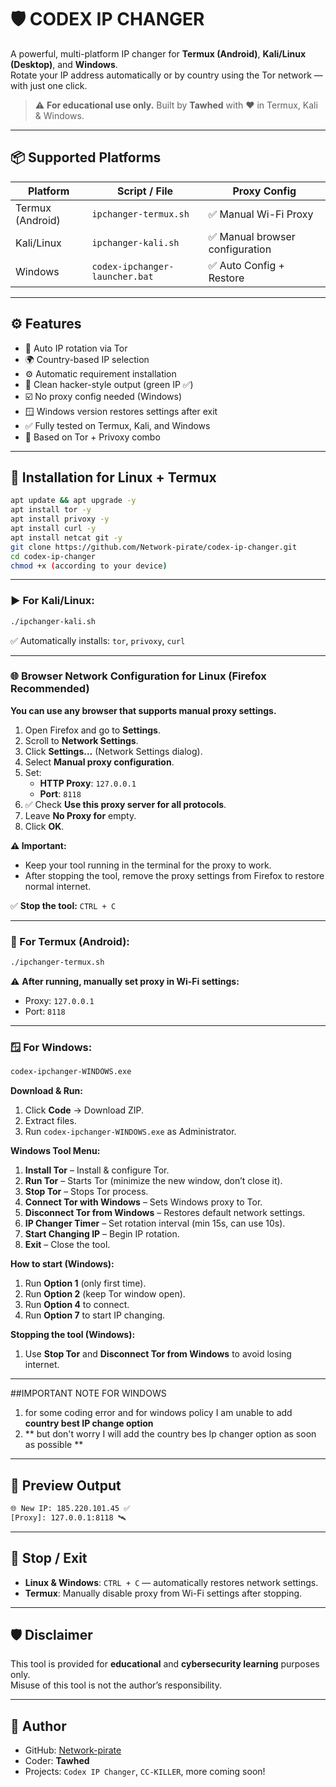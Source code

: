 # 🛡️ CODEX IP CHANGER  

A powerful, multi-platform IP changer for **Termux (Android)**, **Kali/Linux (Desktop)**, and **Windows**.  
Rotate your IP address automatically or by country using the Tor network — with just one click.  

> ⚠️ **For educational use only.** Built by **Tawhed** with ❤️ in Termux, Kali & Windows.  

---

## 📦 Supported Platforms  

| Platform         | Script / File                      | Proxy Config                             |
|------------------|------------------------------------|-------------------------------------------|
| Termux (Android) | `ipchanger-termux.sh`               | ✅ Manual Wi-Fi Proxy                     |
| Kali/Linux       | `ipchanger-kali.sh`                 | ✅ Manual browser configuration           |
| Windows          | `codex-ipchanger-launcher.bat`      | ✅ Auto Config + Restore                  |

---

## ⚙️ Features  

- 🔄 Auto IP rotation via Tor  
- 🌍 Country-based IP selection  
- ⚙️ Automatic requirement installation  
- 🧼 Clean hacker-style output (green IP ✅)  
- ☑️ No proxy config needed (Windows)  
- 🪟 Windows version restores settings after exit  
- ✅ Fully tested on Termux, Kali, and Windows  
- 🐧 Based on Tor + Privoxy combo  

---

## 🚀 Installation for Linux + Termux  

```bash
apt update && apt upgrade -y
apt install tor -y
apt install privoxy -y
apt install curl -y
apt install netcat git -y
git clone https://github.com/Network-pirate/codex-ip-changer.git
cd codex-ip-changer
chmod +x (according to your device)
```

---

### ▶️ For Kali/Linux:  

```bash
./ipchanger-kali.sh
```

✅ Automatically installs: `tor`, `privoxy`, `curl`  

---

### 🌐 Browser Network Configuration for Linux (Firefox Recommended)  

**You can use any browser that supports manual proxy settings.**  

1. Open Firefox and go to **Settings**.  
2. Scroll to **Network Settings**.  
3. Click **Settings…** (Network Settings dialog).  
4. Select **Manual proxy configuration**.  
5. Set:  
   - **HTTP Proxy**: `127.0.0.1`  
   - **Port**: `8118`  
6. ✅ Check **Use this proxy server for all protocols**.  
7. Leave **No Proxy for** empty.  
8. Click **OK**.  

**⚠ Important:**  
- Keep your tool running in the terminal for the proxy to work.  
- After stopping the tool, remove the proxy settings from Firefox to restore normal internet.  

✅ **Stop the tool:** `CTRL + C`  

---

### 📱 For Termux (Android):  

```bash
./ipchanger-termux.sh
```

⚠ **After running, manually set proxy in Wi-Fi settings:**  
- Proxy: `127.0.0.1`  
- Port: `8118`  

---

### 🪟 For Windows:  

```bat
codex-ipchanger-WINDOWS.exe
```

**Download & Run:**  
1. Click **Code** → Download ZIP.  
2. Extract files.  
3. Run `codex-ipchanger-WINDOWS.exe` as Administrator.  

**Windows Tool Menu:**  
1. **Install Tor** – Install & configure Tor.  
2. **Run Tor** – Starts Tor (minimize the new window, don’t close it).  
3. **Stop Tor** – Stops Tor process.  
4. **Connect Tor with Windows** – Sets Windows proxy to Tor.  
5. **Disconnect Tor from Windows** – Restores default network settings.  
6. **IP Changer Timer** – Set rotation interval (min 15s, can use 10s).  
7. **Start Changing IP** – Begin IP rotation.  
8. **Exit** – Close the tool.  

**How to start (Windows):**  
1. Run **Option 1** (only first time).  
2. Run **Option 2** (keep Tor window open).  
3. Run **Option 4** to connect.  
4. Run **Option 7** to start IP changing.  

**Stopping the tool (Windows):**  
1. Use **Stop Tor** and **Disconnect Tor from Windows** to avoid losing internet.

---
##IMPORTANT NOTE FOR WINDOWS 
   
1. for some coding error and for windows policy I am unable to add **country best IP change option**
2. ** but don't worry I will add the country bes Ip changer option as soon as possible **

---

## 📸 Preview Output  

```bash
🌐 New IP: 185.220.101.45 ✅
[Proxy]: 127.0.0.1:8118 🛰️
```

---

## 🔌 Stop / Exit  

- **Linux & Windows**: `CTRL + C` — automatically restores network settings.  
- **Termux**: Manually disable proxy from Wi-Fi settings after stopping.  

---

## 🛡️ Disclaimer  

This tool is provided for **educational** and **cybersecurity learning** purposes only.  
Misuse of this tool is not the author’s responsibility.  

---

## 👤 Author  

- GitHub: [Network-pirate](https://github.com/Network-pirate)  
- Coder: **Tawhed**  
- Projects: `Codex IP Changer`, `CC-KILLER`, more coming soon!
